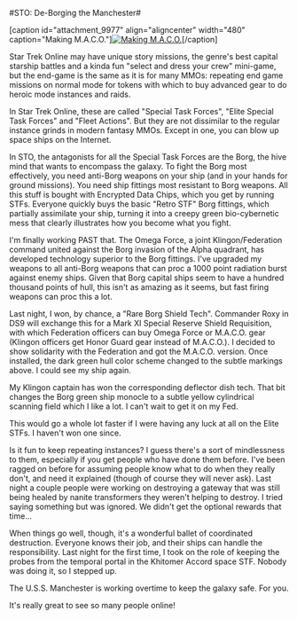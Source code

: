 #STO: De-Borging the Manchester#

[caption id="attachment\_9977" align="aligncenter" width="480" caption="Making M.A.C.O."][![](http://westkarana.com/wp-content/uploads/2012/01/GameClient-2012-01-09-22-00-01-00-480x384.jpg "Making M.A.C.O.")](http://westkarana.com/wp-content/uploads/2012/01/GameClient-2012-01-09-22-00-01-00.jpg)[/caption]

Star Trek Online may have unique story missions, the genre's best capital starship battles and a kinda fun "select and dress your crew" mini-game, but the end-game is the same as it is for many MMOs: repeating end game missions on normal mode for tokens with which to buy advanced gear to do heroic mode instances and raids.

In Star Trek Online, these are called "Special Task Forces", "Elite Special Task Forces" and "Fleet Actions". But they are not dissimilar to the regular instance grinds in modern fantasy MMOs. Except in one, you can blow up space ships on the Internet.

In STO, the antagonists for all the Special Task Forces are the Borg, the hive mind that wants to encompass the galaxy. To fight the Borg most effectively, you need anti-Borg weapons on your ship (and in your hands for ground missions). You need ship fittings most resistant to Borg weapons. All this stuff is bought with Encrypted Data Chips, which you get by running STFs. Everyone quickly buys the basic "Retro STF" Borg fittings, which partially assimilate your ship, turning it into a creepy green bio-cybernetic mess that clearly illustrates how you become what you fight.

I'm finally working PAST that. The Omega Force, a joint Klingon/Federation command united against the Borg invasion of the Alpha quadrant, has developed technology superior to the Borg fittings. I've upgraded my weapons to all anti-Borg weapons that can proc a 1000 point radiation burst against enemy ships. Given that Borg capital ships seem to have a hundred thousand points of hull, this isn't as amazing as it seems, but fast firing weapons can proc this a lot.

Last night, I won, by chance, a "Rare Borg Shield Tech". Commander Roxy in DS9 will exchange this for a Mark XI Special Reserve Shield Requisition, with which Federation officers can buy Omega Force or M.A.C.O. gear (Klingon officers get Honor Guard gear instead of M.A.C.O.). I decided to show solidarity with the Federation and got the M.A.C.O. version. Once installed, the dark green hull color scheme changed to the subtle markings above. I could see my ship again.

My Klingon captain has won the corresponding deflector dish tech. That bit changes the Borg green ship monocle to a subtle yellow cylindrical scanning field which I like a lot. I can't wait to get it on my Fed.

This would go a whole lot faster if I were having any luck at all on the Elite STFs. I haven't won one since.

Is it fun to keep repeating instances? I guess there's a sort of mindlessness to them, especially if you get people who have done them before. I've been ragged on before for assuming people know what to do when they really don't, and need it explained (though of course they will never ask). Last night a couple people were working on destroying a gateway that was still being healed by nanite transformers they weren't helping to destroy. I tried saying something but was ignored. We didn't get the optional rewards that time...

When things go well, though, it's a wonderful ballet of coordinated destruction. Everyone knows their job, and their ships can handle the responsibility. Last night for the first time, I took on the role of keeping the probes from the temporal portal in the Khitomer Accord space STF. Nobody was doing it, so I stepped up.

The U.S.S. Manchester is working overtime to keep the galaxy safe. For you.

It's really great to see so many people online!
